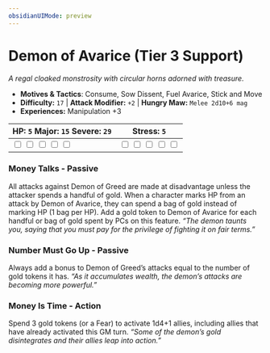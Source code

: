 ```yaml
---
obsidianUIMode: preview
---
```

# Demon of Avarice (Tier 3 Support)

*A regal cloaked monstrosity with circular horns adorned with treasure.*

- **Motives & Tactics**: Consume, Sow Dissent, Fuel Avarice, Stick and Move
- **Difficulty:** `17` | **Attack Modifier:** `+2` | **Hungry Maw:** `Melee 2d10+6 mag`
- **Experiences:** Manipulation +3

| HP: `5` Major: `15` Severe: `29` | Stress: `5` |
|--|--|
|  <input type="checkbox" unchecked id="beb68b33"> <input type="checkbox" unchecked id="59c47f27"> <input type="checkbox" unchecked id="0d78c92d"> <input type="checkbox" unchecked id="0477b029"> <input type="checkbox" unchecked id="ae5e52a1"> |  <input type="checkbox" unchecked id="5c6afe1a"> <input type="checkbox" unchecked id="eb3905a6"> <input type="checkbox" unchecked id="80ef3794"> <input type="checkbox" unchecked id="8cdd996b"> <input type="checkbox" unchecked id="7ccdb0b4"> |

### Money Talks - Passive

All attacks against Demon of Greed are made at disadvantage unless the attacker spends a handful of gold. When a character marks HP from an attack by Demon of Avarice, they can spend a bag of gold instead of marking HP (1 bag per HP). Add a gold token to Demon of Avarice for each handful or bag of gold spent by PCs on this feature. *“The demon taunts you, saying that you must pay for the privilege of fighting it on fair terms.”*

### Number Must Go Up - Passive

Always add a bonus to Demon of Greed’s attacks equal to the number of gold tokens it has. *“As it accumulates wealth, the demon’s attacks are becoming more powerful.”*

### Money Is Time - Action

Spend 3 gold tokens (or a Fear) to activate 1d4+1 allies, including allies that have already activated this GM turn. *“Some of the demon’s gold disintegrates and their allies leap into action.”*



